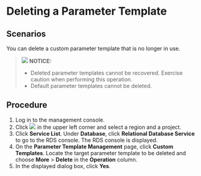 # Deleting a Parameter Template<a name="en-us_topic_pg_0049456843"></a>

## **Scenarios**<a name="en-us_topic_0049456843_section248112021479"></a>

You can delete a custom parameter template that is no longer in use.

>![](/images/icon-notice.gif) **NOTICE:**   
>-   Deleted parameter templates cannot be recovered. Exercise caution when performing this operation.  
>-   Default parameter templates cannot be deleted.  

## Procedure<a name="en-us_topic_0049456843_s97272bf3c5b243c39b9e0dc5c2fc1972"></a>

1.  Log in to the management console.
2.  Click  ![](figures/region.png)  in the upper left corner and select a region and a project.
3.  Click  **Service List**. Under  **Database**, click  **Relational Database Service**  to go to the RDS console. The RDS console is displayed.
4.  On the  **Parameter Template Management**  page, click  **Custom Templates**. Locate the target parameter template to be deleted and choose  **More**  \>  **Delete**  in the  **Operation**  column.
5.  In the displayed dialog box, click  **Yes**.

